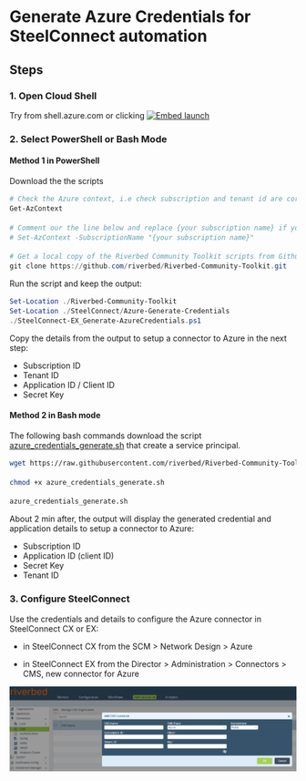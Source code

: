 # Generate Azure Credentials for SteelConnect automation

## Steps

### 1. Open Cloud Shell 

Try from shell.azure.com or clicking 
[![Embed launch](https://shell.azure.com/images/launchcloudshell.png "Launch Azure Cloud Shell")](https://shell.azure.com)

### 2. Select PowerShell or Bash Mode

#### Method 1 in PowerShell

Download the the scripts

```PowerShell
# Check the Azure context, i.e check subscription and tenant id are correct
Get-AzContext

# Comment our the line below and replace {your subscription name} if you need to select a different subscription
# Set-AzContext -SubscriptionName "{your subscription name}"

# Get a local copy of the Riverbed Community Toolkit scripts from Github
git clone https://github.com/riverbed/Riverbed-Community-Toolkit.git
```

Run the script and keep the output:

```PowerShell
Set-Location ./Riverbed-Community-Toolkit
Set-Location ./SteelConnect/Azure-Generate-Credentials
./SteelConnect-EX_Generate-AzureCredentials.ps1
```

Copy the details from the output to setup a connector to Azure in the next step:

- Subscription ID
- Tenant ID
- Application ID / Client ID
- Secret Key

#### Method 2 in Bash mode

The following bash commands download the script [azure_credentials_generate.sh](azure_credentials_generate.sh) that create a service principal.

```bash
wget https://raw.githubusercontent.com/riverbed/Riverbed-Community-Toolkit/master/SteelConnect/Azure-Generate-Credentials/azure_credentials_generate.sh

chmod +x azure_credentials_generate.sh

azure_credentials_generate.sh
```

About 2 min after, the output will display the generated credential and application details to setup a connector to Azure:

- Subscription ID
- Application ID (client ID)
- Secret Key
- Tenant ID

### 3. Configure SteelConnect

Use the credentials and details to configure the Azure connector in SteelConnect CX or EX:

- in SteelConnect CX from the SCM > Network Design > Azure

- in SteelConnect EX from the Director > Administration > Connectors > CMS, new connector for Azure

![steelconnect-ex-azure-cms-connector](images/steelconnect-ex-azure-cms-connector.png)
